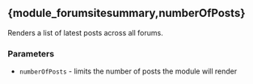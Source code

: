 ## {module_forumsitesummary,numberOfPosts}

Renders a list of latest posts across all forums.

### Parameters

* `numberOfPosts` - limits the number of posts the module will render
